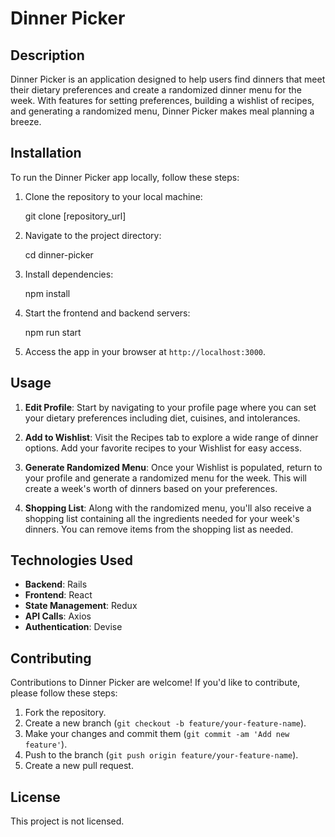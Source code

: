 # Dinner Picker

## Description

Dinner Picker is an application designed to help users find dinners that meet their dietary preferences and create a randomized dinner menu for the week. With features for setting preferences, building a wishlist of recipes, and generating a randomized menu, Dinner Picker makes meal planning a breeze.

## Installation

To run the Dinner Picker app locally, follow these steps:

1. Clone the repository to your local machine:
   
   git clone [repository_url]
   

2. Navigate to the project directory:
   
   cd dinner-picker
   

3. Install dependencies:
   
   npm install
   

4. Start the frontend and backend servers:
   
   npm run start
   

5. Access the app in your browser at `http://localhost:3000`.

## Usage

1. **Edit Profile**: Start by navigating to your profile page where you can set your dietary preferences including diet, cuisines, and intolerances.

2. **Add to Wishlist**: Visit the Recipes tab to explore a wide range of dinner options. Add your favorite recipes to your Wishlist for easy access.

3. **Generate Randomized Menu**: Once your Wishlist is populated, return to your profile and generate a randomized menu for the week. This will create a week's worth of dinners based on your preferences.

4. **Shopping List**: Along with the randomized menu, you'll also receive a shopping list containing all the ingredients needed for your week's dinners. You can remove items from the shopping list as needed.

## Technologies Used

- **Backend**: Rails
- **Frontend**: React
- **State Management**: Redux
- **API Calls**: Axios
- **Authentication**: Devise

## Contributing

Contributions to Dinner Picker are welcome! If you'd like to contribute, please follow these steps:

1. Fork the repository.
2. Create a new branch (`git checkout -b feature/your-feature-name`).
3. Make your changes and commit them (`git commit -am 'Add new feature'`).
4. Push to the branch (`git push origin feature/your-feature-name`).
5. Create a new pull request.

## License

This project is not licensed.
